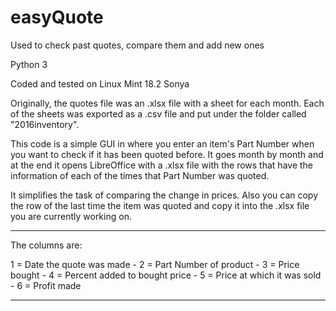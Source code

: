 # easyQuote
Used to check past quotes, compare them and add new ones

Python 3

Coded and tested on Linux Mint 18.2 Sonya

Originally, the quotes file was an .xlsx file with a sheet for each month. Each of the sheets was exported as a .csv file and put under the folder called "2016inventory".

This code is a simple GUI in where you enter an item's Part Number when you want to check if it has been quoted before. It goes month by month and at the end it opens LibreOffice with a .xlsx file with the rows that have the information of each of the times that Part Number was quoted.

It simplifies the task of comparing the change in prices. Also you can copy the row of the last time the item was quoted and copy it into the .xlsx file you are currently working on.

----------------

The columns are:

1 = Date the quote was made - 2 = Part Number of product - 3 = Price bought - 4 = Percent added to bought price - 5 = Price at which it was sold - 6 = Profit made

--------------
